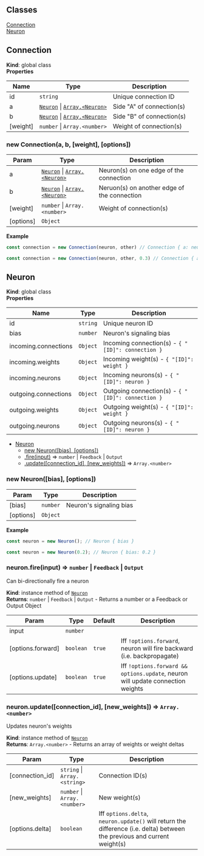 ## Classes

<dl>
<dt><a href="#Connection">Connection</a></dt>
<dd></dd>
<dt><a href="#Neuron">Neuron</a></dt>
<dd></dd>
</dl>

<a name="Connection"></a>

## Connection
**Kind**: global class  
**Properties**

| Name | Type | Description |
| --- | --- | --- |
| id | <code>string</code> | Unique connection ID |
| a | [<code>Neuron</code>](#Neuron) \| [<code>Array.&lt;Neuron&gt;</code>](#Neuron) | Side "A" of connection(s) |
| b | [<code>Neuron</code>](#Neuron) \| [<code>Array.&lt;Neuron&gt;</code>](#Neuron) | Side "B" of connection(s) |
| [weight] | <code>number</code> \| <code>Array.&lt;number&gt;</code> | Weight of connection(s) |

<a name="new_Connection_new"></a>

### new Connection(a, b, [weight], [options])

| Param | Type | Description |
| --- | --- | --- |
| a | [<code>Neuron</code>](#Neuron) \| [<code>Array.&lt;Neuron&gt;</code>](#Neuron) | Neuron(s) on one edge of the connection |
| b | [<code>Neuron</code>](#Neuron) \| [<code>Array.&lt;Neuron&gt;</code>](#Neuron) | Neruon(s) on another edge of the connection |
| [weight] | <code>number</code> \| <code>Array.&lt;number&gt;</code> | Weight of connection(s) |
| [options] | <code>Object</code> |  |

**Example**  
```js
const connection = new Connection(neuron, other) // Connection { a: neuron, b: other }

const connection = new Connection(neuron, other, 0.3) // Connection { a: neuron, b: other, weight: 0.3 }
```
<a name="Neuron"></a>

## Neuron
**Kind**: global class  
**Properties**

| Name | Type | Description |
| --- | --- | --- |
| id | <code>string</code> | Unique neuron ID |
| bias | <code>number</code> | Neuron's signaling bias |
| incoming.connections | <code>Object</code> | Incoming connection(s) - `{ "[ID]": connection }` |
| incoming.weights | <code>Object</code> | Incoming weight(s) - `{ "[ID]": weight }` |
| incoming.neurons | <code>Object</code> | Incoming neurons(s) - `{ "[ID]": neuron }` |
| outgoing.connections | <code>Object</code> | Outgoing connection(s) - `{ "[ID]": connection }` |
| outgoing.weights | <code>Object</code> | Outgoing weight(s) - `{ "[ID]": weight }` |
| outgoing.neurons | <code>Object</code> | Outgoing neurons(s) - `{ "[ID]": neuron }` |


* [Neuron](#Neuron)
    * [new Neuron([bias], [options])](#new_Neuron_new)
    * [.fire(input)](#Neuron+fire) ⇒ <code>number</code> \| <code>Feedback</code> \| <code>Output</code>
    * [.update([connection_id], [new_weights])](#Neuron+update) ⇒ <code>Array.&lt;number&gt;</code>

<a name="new_Neuron_new"></a>

### new Neuron([bias], [options])

| Param | Type | Description |
| --- | --- | --- |
| [bias] | <code>number</code> | Neuron's signaling bias |
| [options] | <code>Object</code> |  |

**Example**  
```js
const neuron = new Neuron(); // Neuron { bias }

const neuron = new Neuron(0.2); // Neuron { bias: 0.2 }
```
<a name="Neuron+fire"></a>

### neuron.fire(input) ⇒ <code>number</code> \| <code>Feedback</code> \| <code>Output</code>
Can bi-directionally fire a neuron

**Kind**: instance method of [<code>Neuron</code>](#Neuron)  
**Returns**: <code>number</code> \| <code>Feedback</code> \| <code>Output</code> - Returns a number or a Feedback or Output Object  

| Param | Type | Default | Description |
| --- | --- | --- | --- |
| input | <code>number</code> |  |  |
| [options.forward] | <code>boolean</code> | <code>true</code> | Iff `!options.forward`, neuron will fire backward (i.e. backpropagate) |
| [options.update] | <code>boolean</code> | <code>true</code> | Iff `!options.forward && options.update`, neuron will update connection weights |

<a name="Neuron+update"></a>

### neuron.update([connection_id], [new_weights]) ⇒ <code>Array.&lt;number&gt;</code>
Updates neuron's weights

**Kind**: instance method of [<code>Neuron</code>](#Neuron)  
**Returns**: <code>Array.&lt;number&gt;</code> - Returns an array of weights or weight deltas  

| Param | Type | Description |
| --- | --- | --- |
| [connection_id] | <code>string</code> \| <code>Array.&lt;string&gt;</code> | Connection ID(s) |
| [new_weights] | <code>number</code> \| <code>Array.&lt;number&gt;</code> | New weight(s) |
| [options.delta] | <code>boolean</code> | Iff `options.delta`, `neuron.update()` will return the difference (i.e. delta) between the previous and current weight(s) |

